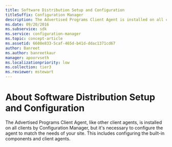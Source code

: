 ```yaml
---
title: Software Distribution Setup and Configuration
titleSuffix: Configuration Manager
description: The Advertised Programs Client Agent is installed on all clients by Configuration Manager, but it's necessary to configure the agent to match the needs of your site.
ms.date: 09/20/2016
ms.subservice: sdk
ms.service: configuration-manager
ms.topic: concept-article
ms.assetid: 6608e833-5caf-465d-b41d-ddac1371cd67
author: Banreet
ms.author: banreetkaur
manager: apoorvseth
ms.localizationpriority: low
ms.collection: tier3
ms.reviewer: mstewart
---
```

# About Software Distribution Setup and Configuration

The Advertised Programs Client Agent, like other client agents, is installed on all clients by Configuration Manager, but it's necessary to configure the agent to match the needs of your site. This includes configuring the built-in components and client agents.
